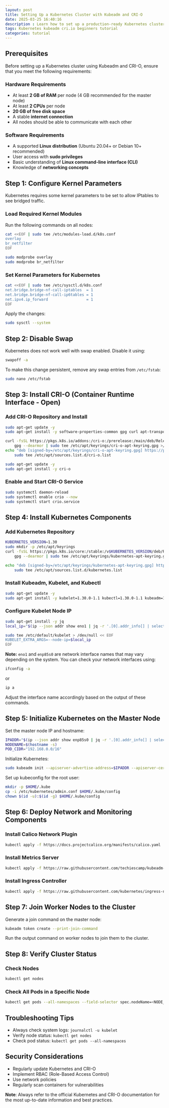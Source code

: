 ```yaml
---
layout: post
title: Setting Up a Kubernetes Cluster with Kubeadm and CRI-O
date: 2025-03-25 16:40:16
description : Learn how to set up a production-ready Kubernetes cluster using Kubeadm and CRI-O. This step-by-step guide covers prerequisites, installation, configuration, and best practices for deploying and managing your cluster effectively.
tags: Kubernetes kubeadm cri.io beginners tutorial
categories: tutorial
---
```


## Prerequisites
Before setting up a Kubernetes cluster using Kubeadm and CRI-O, ensure that you meet the following requirements:

### Hardware Requirements
- At least **2 GB of RAM** per node (4 GB recommended for the master node)
- At least **2 CPUs** per node
- **20 GB of free disk space**
- A stable **internet connection**
- All nodes should be able to communicate with each other

### Software Requirements
- A supported **Linux distribution** (Ubuntu 20.04+ or Debian 10+ recommended)
- User access with **sudo privileges**
- Basic understanding of **Linux command-line interface (CLI)**
- Knowledge of **networking concepts**

## Step 1: Configure Kernel Parameters
Kubernetes requires some kernel parameters to be set to allow IPtables to see bridged traffic.

### Load Required Kernel Modules
Run the following commands on all nodes:

```bash
cat <<EOF | sudo tee /etc/modules-load.d/k8s.conf
overlay
br_netfilter
EOF

sudo modprobe overlay
sudo modprobe br_netfilter
```

### Set Kernel Parameters for Kubernetes
```bash
cat <<EOF | sudo tee /etc/sysctl.d/k8s.conf
net.bridge.bridge-nf-call-iptables  = 1
net.bridge.bridge-nf-call-ip6tables = 1
net.ipv4.ip_forward                 = 1
EOF
```

Apply the changes:
```bash
sudo sysctl --system
```

## Step 2: Disable Swap
Kubernetes does not work well with swap enabled. Disable it using:
```bash
swapoff -a
```

To make this change persistent, remove any swap entries from `/etc/fstab`:
```bash
sudo nano /etc/fstab
```

## Step 3: Install CRI-O (Container Runtime Interface - Open)

### Add CRI-O Repository and Install
```bash
sudo apt-get update -y
sudo apt-get install -y software-properties-common gpg curl apt-transport-https ca-certificates

curl -fsSL https://pkgs.k8s.io/addons:/cri-o:/prerelease:/main/deb/Release.key | \
    gpg --dearmor | sudo tee /etc/apt/keyrings/cri-o-apt-keyring.gpg >/dev/null
echo "deb [signed-by=/etc/apt/keyrings/cri-o-apt-keyring.gpg] https://pkgs.k8s.io/addons:/cri-o:/prerelease:/main/deb/ /" | \
    sudo tee /etc/apt/sources.list.d/cri-o.list

sudo apt-get update -y
sudo apt-get install -y cri-o
```

### Enable and Start CRI-O Service
```bash
sudo systemctl daemon-reload
sudo systemctl enable crio --now
sudo systemctl start crio.service
```

## Step 4: Install Kubernetes Components

### Add Kubernetes Repository
```bash
KUBERNETES_VERSION=1.30
sudo mkdir -p /etc/apt/keyrings
curl -fsSL https://pkgs.k8s.io/core:/stable:/v$KUBERNETES_VERSION/deb/Release.key | \
    gpg --dearmor | sudo tee /etc/apt/keyrings/kubernetes-apt-keyring.gpg > /dev/null

echo "deb [signed-by=/etc/apt/keyrings/kubernetes-apt-keyring.gpg] https://pkgs.k8s.io/core:/stable:/v$KUBERNETES_VERSION/deb/ /" | \
    sudo tee /etc/apt/sources.list.d/kubernetes.list
```

### Install Kubeadm, Kubelet, and Kubectl
```bash
sudo apt-get update -y
sudo apt-get install -y kubelet=1.30.0-1.1 kubectl=1.30.0-1.1 kubeadm=1.30.0-1.1
```

### Configure Kubelet Node IP
```bash
sudo apt-get install -y jq
local_ip="$(ip --json addr show eno1 | jq -r '.[0].addr_info[] | select(.family == "inet") | .local')"

sudo tee /etc/default/kubelet > /dev/null << EOF
KUBELET_EXTRA_ARGS=--node-ip=$local_ip
EOF
```

**Note:** `eno1` and `enp85s0` are network interface names that may vary depending on the system. You can check your network interfaces using:
```bash
ifconfig -a
```
or
```bash
ip a
```
Adjust the interface name accordingly based on the output of these commands.

## Step 5: Initialize Kubernetes on the Master Node

Set the master node IP and hostname:
```bash
IPADDR="$(ip --json addr show enp85s0 | jq -r '.[0].addr_info[] | select(.family == "inet") | .local')"
NODENAME=$(hostname -s)
POD_CIDR="192.168.0.0/16"
```

Initialize Kubernetes:
```bash
sudo kubeadm init --apiserver-advertise-address=$IPADDR --apiserver-cert-extra-sans=$IPADDR --pod-network-cidr=$POD_CIDR --node-name $NODENAME --ignore-preflight-errors Swap --cri-socket unix:///var/run/crio/crio.sock 
```

Set up kubeconfig for the root user:
```bash
mkdir -p $HOME/.kube
cp -i /etc/kubernetes/admin.conf $HOME/.kube/config
chown $(id -u):$(id -g) $HOME/.kube/config
```

## Step 6: Deploy Network and Monitoring Components

### Install Calico Network Plugin
```bash
kubectl apply -f https://docs.projectcalico.org/manifests/calico.yaml
```

### Install Metrics Server
```bash
kubectl apply -f https://raw.githubusercontent.com/techiescamp/kubeadm-scripts/main/manifests/metrics-server.yaml
```

### Install Ingress Controller
```bash
kubectl apply -f https://raw.githubusercontent.com/kubernetes/ingress-nginx/controller-v0.49.0/deploy/static/provider/baremetal/deploy.yaml
```

## Step 7: Join Worker Nodes to the Cluster

Generate a join command on the master node:
```bash
kubeadm token create --print-join-command
```

Run the output command on worker nodes to join them to the cluster.

## Step 8: Verify Cluster Status

### Check Nodes
```bash
kubectl get nodes
```

### Check All Pods in a Specific Node
```bash
kubectl get pods --all-namespaces --field-selector spec.nodeName=<NODE_NAME>
```
## Troubleshooting Tips
- Always check system logs: `journalctl -u kubelet`
- Verify node status: `kubectl get nodes`
- Check pod status: `kubectl get pods --all-namespaces`

## Security Considerations
- Regularly update Kubernetes and CRI-O
- Implement RBAC (Role-Based Access Control)
- Use network policies
- Regularly scan containers for vulnerabilities

**Note**: Always refer to the official Kubernetes and CRI-O documentation for the most up-to-date information and best practices.

